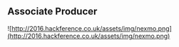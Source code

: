 ##  Associate Producer

![http://2016.hackference.co.uk/assets/img/nexmo.png](http://2016.hackference.co.uk/assets/img/nexmo.png)
